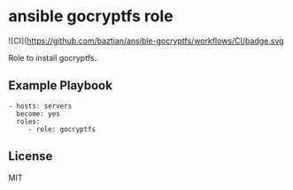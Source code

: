 ansible gocryptfs role
======================

![CI](https://github.com/baztian/ansible-gocryptfs/workflows/CI/badge.svg

Role to install gocryptfs.

Example Playbook
----------------

    - hosts: servers
      become: yes
      roles:
         - role: gocryptfs

License
-------

MIT
